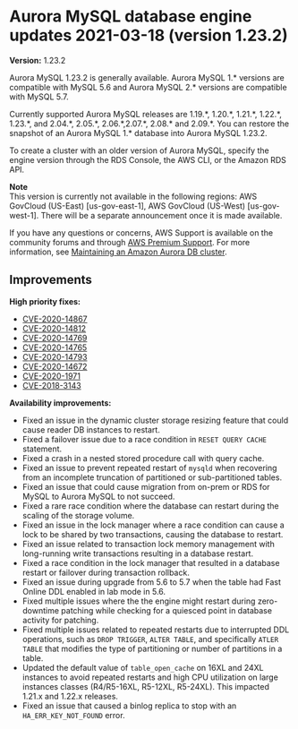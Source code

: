 # Aurora MySQL database engine updates 2021\-03\-18 \(version 1\.23\.2\)<a name="AuroraMySQL.Updates.1232"></a>

**Version:** 1\.23\.2

Aurora MySQL 1\.23\.2 is generally available\. Aurora MySQL 1\.\* versions are compatible with MySQL 5\.6 and Aurora MySQL 2\.\* versions are compatible with MySQL 5\.7\.

 Currently supported Aurora MySQL releases are 1\.19\.\*, 1\.20\.\*, 1\.21\.\*, 1\.22\.\*, 1\.23\.\*, and 2\.04\.\*, 2\.05\.\*, 2\.06\.\*,2\.07\.\*, 2\.08\.\* and 2\.09\.\*\. You can restore the snapshot of an Aurora MySQL 1\.\* database into Aurora MySQL 1\.23\.2\. 

 To create a cluster with an older version of Aurora MySQL, specify the engine version through the RDS Console, the AWS CLI, or the Amazon RDS API\. 

**Note**  
 This version is currently not available in the following regions: AWS GovCloud \(US\-East\) \[us\-gov\-east\-1\], AWS GovCloud \(US\-West\) \[us\-gov\-west\-1\]\. There will be a separate announcement once it is made available\. 

 If you have any questions or concerns, AWS Support is available on the community forums and through [AWS Premium Support](http://aws.amazon.com/support)\. For more information, see [Maintaining an Amazon Aurora DB cluster](USER_UpgradeDBInstance.Maintenance.md)\. 

## Improvements<a name="AuroraMySQL.Updates.1232.Improvements"></a>

 **High priority fixes:** 
+ [CVE\-2020\-14867](https://cve.mitre.org/cgi-bin/cvename.cgi?name=CVE-2020-14867)
+ [CVE\-2020\-14812](https://cve.mitre.org/cgi-bin/cvename.cgi?name=CVE-2020-14812)
+ [CVE\-2020\-14769](https://cve.mitre.org/cgi-bin/cvename.cgi?name=CVE-2020-14769)
+ [CVE\-2020\-14765](https://cve.mitre.org/cgi-bin/cvename.cgi?name=CVE-2020-14765)
+ [CVE\-2020\-14793](https://cve.mitre.org/cgi-bin/cvename.cgi?name=CVE-2020-14793)
+ [CVE\-2020\-14672](https://cve.mitre.org/cgi-bin/cvename.cgi?name=CVE-2020-14672)
+ [CVE\-2020\-1971](https://cve.mitre.org/cgi-bin/cvename.cgi?name=CVE-2020-1971)
+ [CVE\-2018\-3143](https://cve.mitre.org/cgi-bin/cvename.cgi?name=CVE-2018-3143)

 **Availability improvements:** 
+  Fixed an issue in the dynamic cluster storage resizing feature that could cause reader DB instances to restart\. 
+  Fixed a failover issue due to a race condition in `RESET QUERY CACHE` statement\. 
+  Fixed a crash in a nested stored procedure call with query cache\. 
+  Fixed an issue to prevent repeated restart of `mysqld` when recovering from an incomplete truncation of partitioned or sub\-partitioned tables\. 
+  Fixed an issue that could cause migration from on\-prem or RDS for MySQL to Aurora MySQL to not succeed\. 
+  Fixed a rare race condition where the database can restart during the scaling of the storage volume\. 
+  Fixed an issue in the lock manager where a race condition can cause a lock to be shared by two transactions, causing the database to restart\. 
+  Fixed an issue related to transaction lock memory management with long\-running write transactions resulting in a database restart\. 
+  Fixed a race condition in the lock manager that resulted in a database restart or failover during transaction rollback\. 
+  Fixed an issue during upgrade from 5\.6 to 5\.7 when the table had Fast Online DDL enabled in lab mode in 5\.6\. 
+  Fixed multiple issues where the the engine might restart during zero\-downtime patching while checking for a quiesced point in database activity for patching\. 
+  Fixed multiple issues related to repeated restarts due to interrupted DDL operations, such as `DROP TRIGGER`, `ALTER TABLE`, and specifically `ATLER TABLE` that modifies the type of partitioning or number of partitions in a table\. 
+  Updated the default value of `table_open_cache` on 16XL and 24XL instances to avoid repeated restarts and high CPU utilization on large instances classes \(R4/R5\-16XL, R5\-12XL, R5\-24XL\)\. This impacted 1\.21\.x and 1\.22\.x releases\. 
+  Fixed an issue that caused a binlog replica to stop with an `HA_ERR_KEY_NOT_FOUND` error\. 